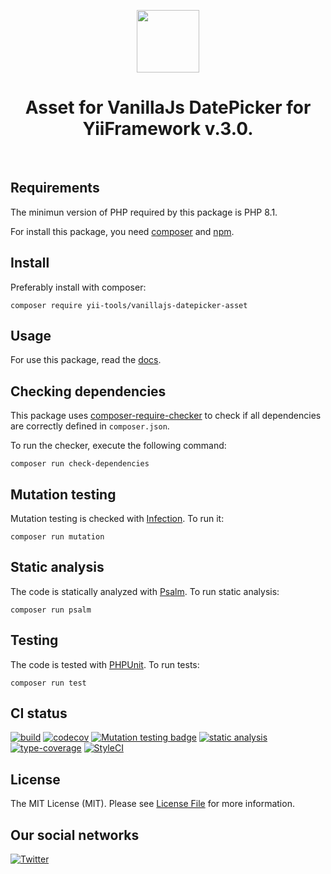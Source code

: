 <p align="center">
    <a href="https://github.com/yii-tools/vanillajs-datepicker-asset" target="_blank">
        <img src="https://avatars.githubusercontent.com/u/121752654?s=200&v=4" height="100px">
    </a>
    <h1 align="center">Asset for VanillaJs DatePicker for YiiFramework v.3.0.</h1>
    <br>
</p>

## Requirements

The minimun version of PHP required by this package is PHP 8.1.

For install this package, you need [composer](https://getcomposer.org/) and [npm](https://www.npmjs.com/).

## Install

Preferably install with composer:

```shell
composer require yii-tools/vanillajs-datepicker-asset
```

## Usage

For use this package, read the [docs](/docs/install.md).

## Checking dependencies

This package uses [composer-require-checker](https://github.com/maglnet/ComposerRequireChecker) to check if all dependencies are correctly defined in `composer.json`.

To run the checker, execute the following command:

```shell
composer run check-dependencies
```

## Mutation testing

Mutation testing is checked with [Infection](https://infection.github.io/). To run it:

```shell
composer run mutation
```

## Static analysis

The code is statically analyzed with [Psalm](https://psalm.dev/). To run static analysis:

```shell
composer run psalm
```

## Testing

The code is tested with [PHPUnit](https://phpunit.de/). To run tests:

```
composer run test
```

## CI status

[![build](https://github.com/yii-tools/vanillajs-datepicker-asset/actions/workflows/build.yml/badge.svg)](https://github.com/yii-tools/vanillajs-datepicker-asset/actions/workflows/build.yml)
[![codecov](https://codecov.io/gh/yii-tools/vanillajs-datepicker-asset/branch/main/graph/badge.svg?token=MF0XUGVLYC)](https://codecov.io/gh/yii-tools/vanillajs-datepicker-asset)
[![Mutation testing badge](https://img.shields.io/endpoint?style=flat&url=https%3A%2F%2Fbadge-api.stryker-mutator.io%2Fgithub.com%2Fyii-tools%2Fvanillajs-datepicker-asset%2Fmain)](https://dashboard.stryker-mutator.io/reports/github.com/yii-tools/vanillajs-datepicker-asset/main)
[![static analysis](https://github.com/yii-tools/vanillajs-datepicker-asset/actions/workflows/static.yml/badge.svg)](https://github.com/yii-tools/vanillajs-datepicker-asset/actions/workflows/static.yml)
[![type-coverage](https://shepherd.dev/github/yii-tools/vanillajs-datepicker-asset/coverage.svg)](https://shepherd.dev/github/yii-tools/vanillajs-datepicker-asset)
[![StyleCI](https://github.styleci.io/repos/595529272/shield?branch=main)](https://github.styleci.io/repos/595529272?branch=main)

## License

The MIT License (MIT). Please see [License File](LICENSE.md) for more information.

## Our social networks

[![Twitter](https://img.shields.io/badge/twitter-follow-1DA1F2?logo=twitter&logoColor=1DA1F2&labelColor=555555?style=flat)](https://twitter.com/Terabytesoftw)
